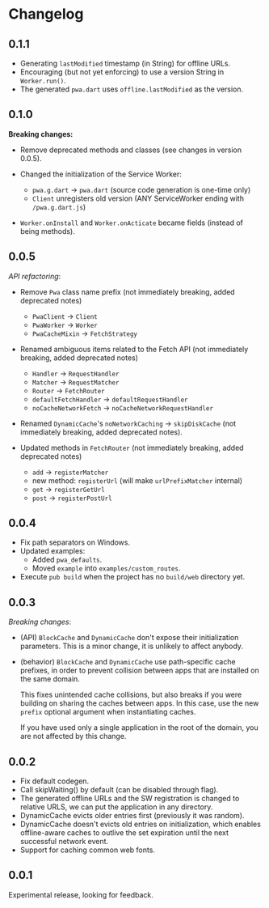 # Changelog

## 0.1.1

- Generating `lastModified` timestamp (in String) for offline URLs.
- Encouraging (but not yet enforcing) to use a version String in `Worker.run()`.
- The generated `pwa.dart` uses `offline.lastModified` as the version.

## 0.1.0

**Breaking changes:**

- Remove deprecated methods and classes (see changes in version 0.0.5).

- Changed the initialization of the Service Worker:
  - `pwa.g.dart` -> `pwa.dart` (source code generation is one-time only)
  - `Client` unregisters old version (ANY ServiceWorker ending with `/pwa.g.dart.js`)

- `Worker.onInstall` and `Worker.onActicate` became fields (instead of being methods).

## 0.0.5

*API refactoring*:

- Remove `Pwa` class name prefix (not immediately breaking, added deprecated notes)
  - `PwaClient` -> `Client`
  - `PwaWorker` -> `Worker`
  - `PwaCacheMixin` -> `FetchStrategy`

- Renamed ambiguous items related to the Fetch API (not immediately breaking, added deprecated notes)
  - `Handler` -> `RequestHandler`
  - `Matcher` -> `RequestMatcher`
  - `Router` -> `FetchRouter`
  - `defaultFetchHandler` -> `defaultRequestHandler`
  - `noCacheNetworkFetch` -> `noCacheNetworkRequestHandler`

- Renamed `DynamicCache`'s `noNetworkCaching` -> `skipDiskCache` (not immediately breaking, added deprecated notes).

- Updated methods in `FetchRouter` (not immediately breaking, added deprecated notes)
  - `add` -> `registerMatcher`
  - new method: `registerUrl` (will make `urlPrefixMatcher` internal)
  - `get` -> `registerGetUrl`
  - `post` -> `registerPostUrl`

## 0.0.4

- Fix path separators on Windows.
- Updated examples:
  - Added `pwa_defaults`.
  - Moved `example` into `examples/custom_routes`.
- Execute `pub build` when the project has no `build/web` directory yet.

## 0.0.3

*Breaking changes*:

- (API) `BlockCache` and `DynamicCache` don't expose their initialization
  parameters. This is a minor change, it is unlikely to affect anybody.
  
- (behavior) `BlockCache` and `DynamicCache` use path-specific cache prefixes,
  in order to prevent collision between apps that are installed on the same domain.
  
  This fixes unintended cache collisions, but also breaks if you were building on
  sharing the caches between apps. In this case, use the new `prefix` optional
  argument when instantiating caches.
  
  If you have used only a single application in the root of the domain, you are not affected by this change.

## 0.0.2

- Fix default codegen.
- Call skipWaiting() by default (can be disabled through flag).
- The generated offline URLs and the SW registration is changed to relative URLS,
  we can put the application in any directory.
- DynamicCache evicts older entries first (previously it was random).
- DynamicCache doesn't evicts old entries on initialization, which enables
  offline-aware caches to outlive the set expiration until the next successful
  network event.
- Support for caching common web fonts. 

## 0.0.1

Experimental release, looking for feedback.
